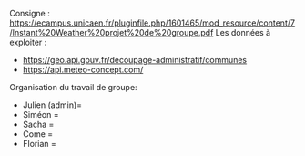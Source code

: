 Consigne : https://ecampus.unicaen.fr/pluginfile.php/1601465/mod_resource/content/7/Instant%20Weather%20projet%20de%20groupe.pdf
Les données à exploiter :
- https://geo.api.gouv.fr/decoupage-administratif/communes
- https://api.meteo-concept.com/

Organisation du travail de groupe:  
- Julien (admin)=   
- Siméon =  
- Sacha =  
- Come =  
- Florian =  
